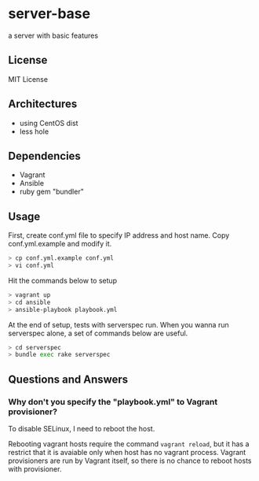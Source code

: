 server-base
===========

a server with basic features

License
-------

MIT License

Architectures
-------------

- using CentOS dist
- less hole

Dependencies
------------

- Vagrant
- Ansible
- ruby gem "bundler"

Usage
-----

First, create conf.yml file to specify IP address and host name.
Copy conf.yml.example and modify it.

```sh
> cp conf.yml.example conf.yml
> vi conf.yml
```

Hit the commands below to setup

```sh
> vagrant up
> cd ansible
> ansible-playbook playbook.yml
```

At the end of setup, tests with serverspec run.
When you wanna run serverspec alone, a set of commands below are useful.

```sh
> cd serverspec
> bundle exec rake serverspec
```

Questions and Answers
---------------------

### Why don't you specify the "playbook.yml" to Vagrant provisioner?

To disable SELinux, I need to reboot the host.

Rebooting vagrant hosts require the command `vagrant reload`, but it has a restrict that it is avaiable only when host has no vagrant process.
Vagrant provisioners are run by Vagrant itself, so there is no chance to reboot hosts with provisioner.
